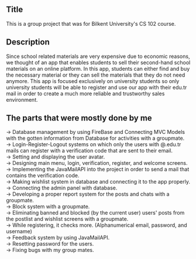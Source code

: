 ## Title
This is a group project that was for Bilkent University's CS 102 course. 
## Description
Since school related materials are very expensive due to economic reasons, we thought of an app that enables students to sell their second-hand school materials on an online platform. In this app, students can either find and buy the necessary material or they can sell the materials that they do not need anymore. This app is focused exclusively on university students so only university students will be able to register and use our app with their edu.tr mail in order to create a much more reliable and trustworthy sales environment.

## The parts that were mostly done by me
-> Database management by using FireBase and Connecting MVC Models with the gotten information from Database for activities with a groupmate. \
-> Login-Register-Logout systems on which only the users with @.edu.tr mails can register with a verification code that are sent to their email.\
-> Setting and displaying the user avatar.\
-> Designing main menu, login, verification, register, and welcome screens.\
-> Implementing the JavaMailAPI into the project in order to send a mail that contains the verification code.\
-> Making wishlist system in database and connecting it to the app properly.\
-> Connecting the admin panel with database.\
-> Developing a proper report system for the posts and chats with a groupmate.\
-> Block system with a groupmate.\
-> Eliminating banned and blocked (by the current user) users' posts from the postlist and wishlist screens with a groupmate.\
-> While registering, it checks more. (Alphanumerical email, password, and username)\
-> Feedback system by using JavaMailAPI.\
-> Resetting password for the users.\
-> Fixing bugs with my group mates.

